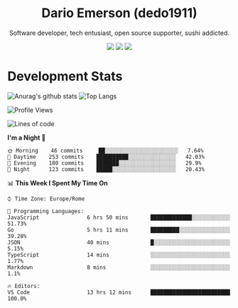 <div align="center">
  
# Dario Emerson (dedo1911)
Software developer, tech entusiast, open source supporter, sushi addicted.

[![](https://img.shields.io/badge/-Linkedin-informational?style=for-the-badge&logo=linkedin&logoColor=white&color=2867B2)](http://linkedin.com/in/dedo1911)
[![](https://img.shields.io/badge/-Telegram-informational?style=for-the-badge&logo=telegram&logoColor=white&color=0088cc)](https://t.me/dedo1911)
[![](https://img.shields.io/badge/-Facebook-informational?style=for-the-badge&logo=facebook&logoColor=white&color=3b5998)](https://fb.com/dedo1911)

</div>

# Development Stats

![Anurag's github stats](https://github-readme-stats.vercel.app/api?username=dedo1911&count_private=true&show_icons=true&theme=chartreuse-dark)
![Top Langs](https://github-readme-stats.vercel.app/api/top-langs/?username=dedo1911&theme=chartreuse-dark&layout=compact)

<!--START_SECTION:waka-->
![Profile Views](http://img.shields.io/badge/Profile%20Views-6-blue)

![Lines of code](https://img.shields.io/badge/From%20Hello%20World%20I%27ve%20Written-2.4%20million%20lines%20of%20code-blue)

**I'm a Night 🦉** 

```text
🌞 Morning    46 commits     ██░░░░░░░░░░░░░░░░░░░░░░░   7.64% 
🌆 Daytime    253 commits    ██████████░░░░░░░░░░░░░░░   42.03% 
🌃 Evening    180 commits    ███████░░░░░░░░░░░░░░░░░░   29.9% 
🌙 Night      123 commits    █████░░░░░░░░░░░░░░░░░░░░   20.43%

```


📊 **This Week I Spent My Time On** 

```text
⌚︎ Time Zone: Europe/Rome

💬 Programming Languages: 
JavaScript               6 hrs 50 mins       █████████████░░░░░░░░░░░░   51.73% 
Go                       5 hrs 11 mins       █████████░░░░░░░░░░░░░░░░   39.28% 
JSON                     40 mins             █░░░░░░░░░░░░░░░░░░░░░░░░   5.15% 
TypeScript               14 mins             ░░░░░░░░░░░░░░░░░░░░░░░░░   1.77% 
Markdown                 8 mins              ░░░░░░░░░░░░░░░░░░░░░░░░░   1.1%

🔥 Editors: 
VS Code                  13 hrs 12 mins      █████████████████████████   100.0%

```


<!--END_SECTION:waka-->

<!--
**dedo1911/dedo1911** is a ✨ _special_ ✨ repository because its `README.md` (this file) appears on your GitHub profile.

Here are some ideas to get you started:

- 🔭 I’m currently working on ...
- 🌱 I’m currently learning ...
- 👯 I’m looking to collaborate on ...
- 🤔 I’m looking for help with ...
- 💬 Ask me about ...
- 📫 How to reach me: ...
- 😄 Pronouns: ...
- ⚡ Fun fact: ...
-->
